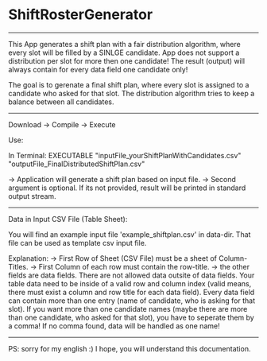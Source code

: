 # ShiftRosterGenerator

------

This App generates a shift plan with a fair distribution algorithm, where every slot will be filled by a SINLGE candidate.
App does not support a distribution per slot for more then one candidate! The result (output) will always contain for every data field one candidate only!

The goal is to gerenate a final shift plan, where every slot is assigned to a candidate who asked for that slot.
The distribution algorithm tries to keep a balance between all candidates.

------

Download -> Compile -> Execute

Use:

In Terminal:
EXECUTABLE "inputFile_yourShiftPlanWithCandidates.csv" "outputFile_FinalDistributedShiftPlan.csv"

-> Application will generate a shift plan based on input file.
-> Second argument is optional. If its not provided, result will be printed in standard output stream.

------

Data in Input CSV File (Table Sheet):

You will find an example input file 'example_shiftplan.csv' in data-dir. That file can be used as template csv input file.

Explanation:
-> First Row of Sheet (CSV File) must be a sheet of Column-Titles.
-> First Column of each row must contain the row-title.
-> the other fields are data fields. There are not allowed data outsite of data fields. Your table data need to be inside of a valid row and column index (valid means, there must exist a column and row title for each data field). Every data field can contain more than one entry (name of candidate, who is asking for that slot). If you want more than one candidate names (maybe there are more than one candidate, who asked for that slot), you have to seperate them by a comma! If no comma found, data will be handled as one name!

------

PS: sorry for my english :) I hope, you will understand this documentation.
